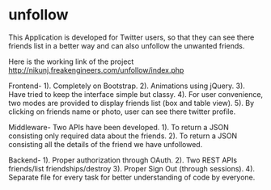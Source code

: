 # unfollow
This Application is developed for Twitter users, so that they can see there friends list in a better way and can also unfollow the unwanted friends.

Here is the working link of the project
        http://nikunj.freakengineers.com/unfollow/index.php

Frontend-
1). Completely on Bootstrap.
2). Animations using jQuery.
3). Have tried to keep the interface simple but classy.
4). For user convenience, two modes are provided to display friends list (box and table view).
5). By clicking on friends name or photo, user can see there twitter profile.

Middleware-
Two APIs have been developed.
1). To return a JSON consisting only required data about the friends.
2). To return a JSON consisting all the details of the friend we have unfollowed.

Backend-
1). Proper authorization through OAuth.
2). Two REST APIs
friends/list
friendships/destroy
3). Proper Sign Out (through sessions).
4). Separate file for every task for better understanding of code by everyone.
